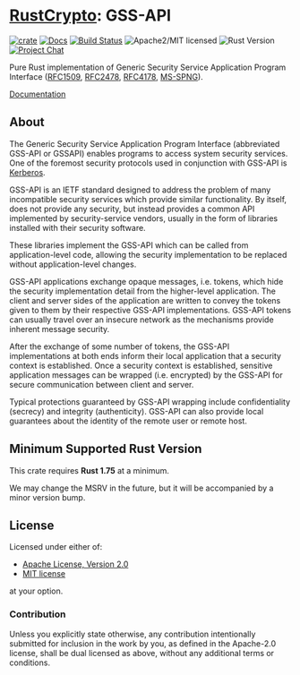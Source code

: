 # [RustCrypto]: GSS-API

[![crate][crate-image]][crate-link]
[![Docs][docs-image]][docs-link]
[![Build Status][build-image]][build-link]
![Apache2/MIT licensed][license-image]
![Rust Version][rustc-image]
[![Project Chat][chat-image]][chat-link]

Pure Rust implementation of Generic Security Service Application Program Interface ([RFC1509], [RFC2478], [RFC4178], [MS-SPNG]).

[Documentation][docs-link]

## About

The Generic Security Service Application Program Interface (abbreviated GSS-API
or GSSAPI) enables programs to access system security services. One of the
foremost security protocols used in conjunction with GSS-API is [Kerberos].

GSS-API is an IETF standard designed to address the problem of many
incompatible security services which provide similar functionality.
By itself, does not provide any security, but instead provides a common API
implemented by security-service vendors, usually in the form of libraries
installed with their security software.

These libraries implement the GSS-API which can be called from
application-level code, allowing the security implementation to be replaced
without application-level changes.

GSS-API applications exchange opaque messages, i.e. tokens, which hide the
security implementation detail from the higher-level application. The client
and server sides of the application are written to convey the tokens given to
them by their respective GSS-API implementations. GSS-API tokens can usually
travel over an insecure network as the mechanisms provide inherent message
security.

After the exchange of some number of tokens, the GSS-API implementations at
both ends inform their local application that a security context is
established.  Once a security context is established, sensitive application
messages can be wrapped (i.e. encrypted) by the GSS-API for secure
communication between client and server.

Typical protections guaranteed by GSS-API wrapping include confidentiality
(secrecy) and integrity (authenticity). GSS-API can also provide local
guarantees about the identity of the remote user or remote host.

## Minimum Supported Rust Version

This crate requires **Rust 1.75** at a minimum.

We may change the MSRV in the future, but it will be accompanied by a minor
version bump.

## License

Licensed under either of:

 * [Apache License, Version 2.0](http://www.apache.org/licenses/LICENSE-2.0)
 * [MIT license](http://opensource.org/licenses/MIT)

at your option.

### Contribution

Unless you explicitly state otherwise, any contribution intentionally submitted
for inclusion in the work by you, as defined in the Apache-2.0 license, shall be
dual licensed as above, without any additional terms or conditions.

[//]: # (badges)

[crate-image]: https://buildstats.info/crate/gss-api
[crate-link]: https://crates.io/crates/gss-api
[docs-image]: https://docs.rs/gss-api/badge.svg
[docs-link]: https://docs.rs/gss-api/
[license-image]: https://img.shields.io/badge/license-Apache2.0/MIT-blue.svg
[rustc-image]: https://img.shields.io/badge/rustc-1.75+-blue.svg
[chat-image]: https://img.shields.io/badge/zulip-join_chat-blue.svg
[chat-link]: https://rustcrypto.zulipchat.com/#narrow/stream/300570-formats
[build-image]: https://github.com/RustCrypto/formats/actions/workflows/gss-api.yml/badge.svg
[build-link]: https://github.com/RustCrypto/formats/actions/workflows/gss-api.yml

[//]: # (links)

[RustCrypto]: https://github.com/rustcrypto
[MS-SPNG]: https://learn.microsoft.com/en-us/openspecs/windows_protocols/ms-spng
[RFC1509]: https://datatracker.ietf.org/doc/html/rfc1509
[RFC2478]: https://datatracker.ietf.org/doc/html/rfc2478
[RFC4178]: https://datatracker.ietf.org/doc/html/rfc4178
[Kerberos]: https://en.wikipedia.org/wiki/Kerberos_(protocol)
